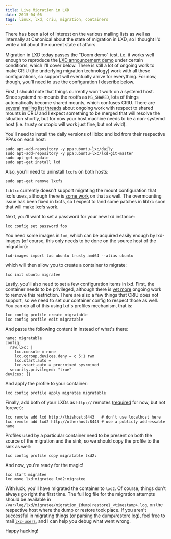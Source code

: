 ```yaml
---
title: Live Migration in LXD
date: 2015-04-06
tags: linux, lxd, criu, migration, containers
---
```


There has been a lot of interest on the various mailing lists as well as
internally at Canonical about the state of migration in LXD, so I thought
I'd write a bit about the current state of affairs.

Migration in LXD today passes the "Doom demo" test, i.e. it works well
enough to reproduce the [LXD announcement
demo](https://www.youtube.com/watch?v=a9T2gcnQg2k&t=1189) under certain
conditions, which I'll cover below. There is still a lot of ongoing work
to make CRIU (the underlying migration technology) work with all these
configurations, so support will eventually arrive for everything. For
now, though, you'll need to use the configuration I describe below.

First, I should note that things currently won't work on a systemd host.
Since systemd re-mounts the rootfs as `MS_SHARED`, lots of things
automatically become shared mounts, which confuses CRIU. There are
[several](http://lists.openvz.org/pipermail/criu/2015-April/019585.html)
[mailing
list](http://lists.openvz.org/pipermail/criu/2015-March/019299.html)
[threads](http://lists.openvz.org/pipermail/criu/2015-April/019652.html)
about ongoing work with respect to shared mounts in CRIU and I expect
something to be merged that will resolve the situation shortly, but for
now your host machine needs to be a non-systemd host (i.e. trusty or
utopic will work just fine, but not vivid).

You'll need to install the daily versions of liblxc and lxd from their
respective PPAs on each host:

    sudo apt-add-repository -y ppa:ubuntu-lxc/daily
    sudo apt-add-repository -y ppa:ubuntu-lxc/lxd-git-master
    sudo apt-get update
    sudo apt-get install lxd

Also, you'll need to uninstall `lxcfs` on both hosts:

    sudo apt-get remove lxcfs

`liblxc` currently doesn't support migrating the mount configuration that
lxcfs uses, although there is [some
work](http://lists.openvz.org/pipermail/criu/2015-March/019530.html) on
that as well. The overmounting issue has been fixed in lxcfs, so I expect
to land some patches in liblxc soon that will make lxcfs work.

Next, you'll want to set a password for your new lxd instance:

    lxc config set password foo

You need some images in `lxd`, which can be acquired easily enough by
lxd-images (of course, this only needs to be done on the source host of
the migration):

    lxd-images import lxc ubuntu trusty amd64 --alias ubuntu

which will then allow you to create a container to migrate:

    lxc init ubuntu migratee

Lastly, you'll also need to set a few configuration items in lxd. First,
the container needs to be privileged, although there is [yet
more](http://lists.openvz.org/pipermail/criu/2015-February/018934.html)
ongoing work to remove this restriction. There are also a few things that
CRIU does not support, so we need to set our container config to respect
those as well. You can do all of this using lxd's profiles mechanism,
that is:

    lxc config profile create migratable
    lxc config profile edit migratable

And paste the following content in instead of what's there:

    name: migratable
    config:
      raw.lxc: |
        lxc.console = none
        lxc.cgroup.devices.deny = c 5:1 rwm
        lxc.start.auto =
        lxc.start.auto = proc:mixed sys:mixed
      security.privileged: "true"
    devices: {}

And apply the profile to your container:

    lxc config profile apply migratee migratable

Finally, add both of your LXDs as `http://` remotes
([required](https://github.com/lxc/lxd/blob/master/lxc/copy.go#L79) for
now, but not forever):

    lxc remote add lxd http://thishost:8443   # don't use localhost here
    lxc remote add lxd2 http://otherhost:8443 # use a publicly addressable name

Profiles used by a particular container need to be present on both the
source of the migration and the sink, so we should copy the profile to
the sink as well:

    lxc config profile copy migratable lxd2:

And now, you're ready for the magic!

    lxc start migratee
    lxc move lxd:migratee lxd2:migratee

With luck, you'll have migrated the container to `lxd2`. Of course,
things don't always go right the first time. The full log file for the
migration attempts should be available in
`/var/log/lxd/migratee/migration_{dump|restore}_<timestamp>.log`, on the
respective host where the dump or restore took place. If you aren't
successful in migrating things (or parsing the dump/restore log), feel
free to mail
[`lxc-users`](https://lists.linuxcontainers.org/listinfo/lxc-users), and
I can help you debug what went wrong.

Happy hacking!
